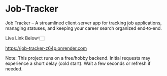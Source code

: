 # Job-Tracker
Job Tracker – A streamlined client‑server app for tracking job applications, managing statuses, and keeping your career search organized end‑to‑end.

Live Link Below👇🏻

https://job-tracker-z64p.onrender.com

Note: This project runs on a free/hobby backend. Initial requests may experience a short delay (cold start). Wait a few seconds or refresh if needed.
